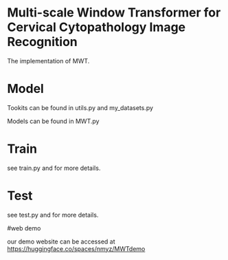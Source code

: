 # Multi-scale Window Transformer for Cervical Cytopathology Image Recognition
The implementation of MWT.



# Model

Tookits can be found in utils.py and my_datasets.py

Models can be found in MWT.py

# Train

see train.py and for more details.

# Test

see test.py and for more details.

#web demo

our demo website can be accessed at https://huggingface.co/spaces/nmyz/MWTdemo

